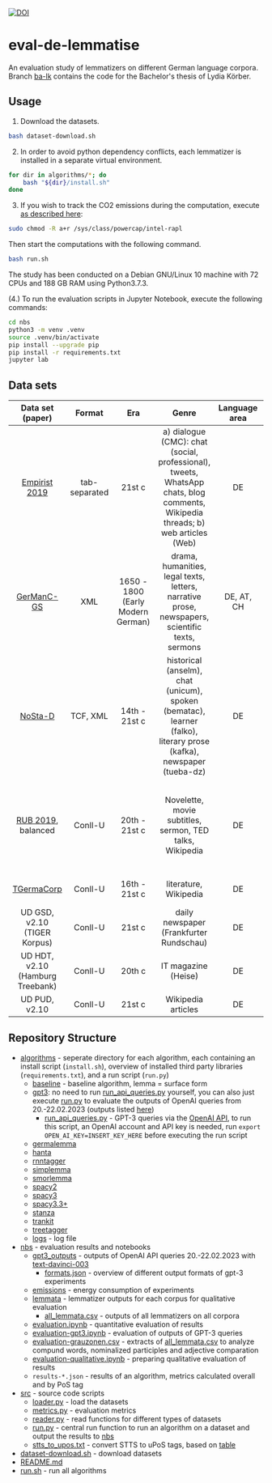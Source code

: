 [![DOI](https://zenodo.org/badge/DOI/10.5281/zenodo.7821071.svg)](https://doi.org/10.5281/zenodo.7821071)

# eval-de-lemmatise
An evaluation study of lemmatizers on different German language corpora.
Branch [ba-lk](https://github.com/zentrum-lexikographie/eval-de-lemma/tree/ba-lk) contains the code for the Bachelor's thesis of Lydia Körber.

## Usage

1. Download the datasets.

```sh
bash dataset-download.sh
```

2. In order to avoid python dependency conflicts, each lemmatizer is installed in a separate virtual environment.

```sh
for dir in algorithms/*; do
    bash "${dir}/install.sh"
done
```

3. If you wish to track the CO2 emissions during the computation, execute [as described here](https://github.com/mlco2/codecarbon/issues/244):

```sh
sudo chmod -R a+r /sys/class/powercap/intel-rapl
```

Then start the computations with the following command.

```sh
bash run.sh
```

The study has been conducted on a Debian GNU/Linux 10 machine with 72 CPUs and 188 GB RAM using Python3.7.3.

(4.) To run the evaluation scripts in Jupyter Notebook, execute the following commands:

```sh
cd nbs
python3 -m venv .venv
source .venv/bin/activate
pip install --upgrade pip
pip install -r requirements.txt
jupyter lab
```

## Data sets

| Data set (paper) | Format | Era | Genre | Language area | Guidelines | Annotation | Pre-processing |
|:---:|:---:|:---:|:---:|:---:|:---:|:---:|:---:|
| [Empirist 2019](https://aclanthology.org/2020.lrec-1.754/) | tab-separated | 21st c | a) dialogue (CMC): chat (social, professional), tweets, WhatsApp chats, blog comments, Wikipedia threads; b) web articles (Web) | DE | [link](https://github.com/fau-klue/empirist-lemmatization/blob/master/doc/lemmatisierungsrichtlinien.pdf), based on [TIGER](https://www.ims.uni-stuttgart.de/documents/ressourcen/korpora/tiger-corpus/annotation/tiger_scheme-morph.pdf) | manual | Normalized and original tokens used as input. |
| [GerManC-GS](https://aclanthology.org/W11-0415/) | XML | 1650 - 1800 (Early Modern German) | drama, humanities, legal texts, letters, narrative prose, newspapers, scientific texts, sermons | DE, AT, CH | [link](https://www.ids-mannheim.de/fileadmin/lexik/uwv/dateien/GerManC_Documentation.pdf) | manual | Normalized and original tokens used as input. Captions and stage directions ignored. |
| [NoSta-D](https://linguistics.rub.de/~dipper/pub/nosdac13.pdf) | TCF, XML | 14th - 21st c | historical (anselm), chat (unicum), spoken (bematac), learner (falko), literary prose (kafka), newspaper (tueba-dz) | DE | | semi-automatic (TreeTagger) | Normalized and original tokens used as input. |
| [RUB 2019](https://corpora.linguistik.uni-erlangen.de/data/konvens/proceedings/papers/KONVENS2019_paper_55.pdf), balanced | Conll-U | 20th - 21st c | Novelette, movie subtitles, sermon, TED talks, Wikipedia | DE | [TIGER](https://www.ims.uni-stuttgart.de/documents/ressourcen/korpora/tiger-corpus/annotation/tiger_scheme-morph.pdf) with some modifications | manual | UPOS tags are not available and need to be converted from XPOS tags (STTS). |
| [TGermaCorp](https://aclanthology.org/L16-1677) | Conll-U | 16th - 21st c | literature, Wikipedia | DE | | semi-automatic (TreeTagger) | |
| UD GSD, v2.10 (TIGER Korpus) | Conll-U | 21st c | daily newspaper (Frankfurter Rundschau) | DE | [link](https://www.ims.uni-stuttgart.de/documents/ressourcen/korpora/tiger-corpus/annotation/tiger_scheme-morph.pdf) | manual | |
| UD HDT, v2.10 (Hamburg Treebank) | Conll-U | 20th c | IT magazine (Heise) | DE | [link](https://edoc.sub.uni-hamburg.de/informatik/volltexte/2014/204/) | manual |  |
| UD PUD, v2.10 | Conll-U | 21st c | Wikipedia articles | DE | | manual |  |

## Repository Structure
 * [algorithms](./algorithms) - seperate directory for each algorithm, each containing an install script (`install.sh`), overview of installed third party libraries (`requirements.txt`), and a run script (`run.py`)
	* [baseline](./algorithms/baseline) - baseline algorithm, lemma = surface form
	* [gpt3](./algorithms/gpt3): no need to run [run_api_queries.py](./algorithms/gpt3/run_api_queries.py) yourself, you can also just execute [run.py](./algorithms/gpt3/run.py) to evaluate the outputs of OpenAI queries from 20.-22.02.2023 (outputs listed [here](./nbs/gpt3_outputs))
		* [run_api_queries.py](./algorithms/gpt3/run_api_queries.py) - GPT-3 queries via the [OpenAI API](https://platform.openai.com/), to run this script, an OpenAI account and API key is needed, run `export OPEN_AI_KEY=INSERT_KEY_HERE` before executing the run script
	* [germalemma](./algorithms/germalemma)
	* [hanta](./algorithms/hanta)
	* [rnntagger](./algorithms/rnntagger)
	* [simplemma](./algorithms/simplemma)
	* [smorlemma](./algorithms/smorlemma)
	* [spacy2](./algorithms/spacy2)
	* [spacy3](./algorithms/spacy3)
	* [spacy3.3+](./algorithms/spacy3.3+)
	* [stanza](./algorithms/stanza)
	* [trankit](./algorithms/trankit)
	* [treetagger](./algorithms/treetagger)
	* [logs](./logs.log) - log file
 * [nbs](./nbs) - evaluation results and notebooks
	* [gpt3_outputs](./nbs/gpt3_outputs) - outputs of OpenAI API queries 20.-22.02.2023 with [text-davinci-003](https://platform.openai.com/docs/models/gpt-3)
		* [formats.json](./nbs/gpt3_outputs/formats.json) - overview of different output formats of gpt-3 experiments
    * [emissions](./nbs/emissions) - energy consumption of experiments
	* [lemmata](./nbs/lemmata) - lemmatizer outputs for each corpus for qualitative evaluation
		* [all_lemmata.csv](./nbs/lemmata/all_lemmata.csv) - outputs of all lemmatizers on all corpora
	* [evaluation.ipynb](./nbs/evaluation.ipynb) - quantitative evaluation of results
	* [evaluation-gpt3.ipynb](./nbs/evaluation-gpt3.ipynb) - evaluation of outputs of GPT-3 queries
	* [evaluation-grauzonen.csv](./nbs/evaluation-grauzonen.csv) - extracts of [all_lemmata.csv](./nbs/lemmata/all_lemmata.csv) to analyze compund words, nominalized participles and adjective comparation
	* [evaluation-qualitative.ipynb](./nbs/evaluation-qualitative.ipynb) - preparing qualitative evaluation of results
	* `results-*.json` - results of an algorithm, metrics calculated overall and by PoS tag
 * [src](./src) - source code scripts
   * [loader.py](./src/loader.py) - load the datasets
   * [metrics.py](./src/metrics.py) - evaluation metrics
   * [reader.py](./src/reader.py) - read functions for different types of datasets
   * [run.py](./src/run.py) - central run function to run an algorithm on a dataset and output the results to [nbs](./nbs)
   * [stts_to_upos.txt](./src/stts_to_upos.txt) - convert STTS to uPoS tags, based on [table](http://universaldependencies.org/docs/tagset-conversion/de-stts-uposf.html)
 * [dataset-download.sh](./dataset-download.sh) - download datasets
 * [README.md](./README.md)
 * [run.sh](./run.sh) - run all algorithms


